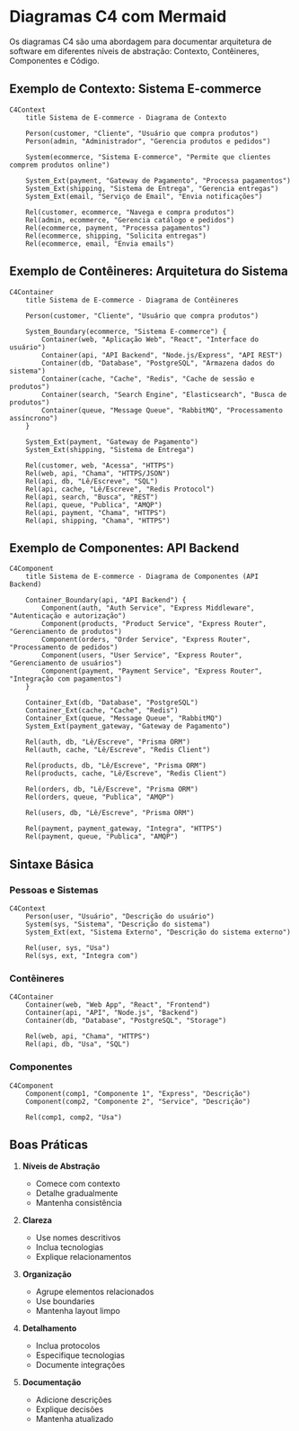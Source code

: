 # Diagramas C4 com Mermaid

Os diagramas C4 são uma abordagem para documentar arquitetura de software em diferentes níveis de abstração: Contexto, Contêineres, Componentes e Código.

## Exemplo de Contexto: Sistema E-commerce

```mermaid
C4Context
    title Sistema de E-commerce - Diagrama de Contexto

    Person(customer, "Cliente", "Usuário que compra produtos")
    Person(admin, "Administrador", "Gerencia produtos e pedidos")

    System(ecommerce, "Sistema E-commerce", "Permite que clientes comprem produtos online")
    
    System_Ext(payment, "Gateway de Pagamento", "Processa pagamentos")
    System_Ext(shipping, "Sistema de Entrega", "Gerencia entregas")
    System_Ext(email, "Serviço de Email", "Envia notificações")

    Rel(customer, ecommerce, "Navega e compra produtos")
    Rel(admin, ecommerce, "Gerencia catálogo e pedidos")
    Rel(ecommerce, payment, "Processa pagamentos")
    Rel(ecommerce, shipping, "Solicita entregas")
    Rel(ecommerce, email, "Envia emails")
```

## Exemplo de Contêineres: Arquitetura do Sistema

```mermaid
C4Container
    title Sistema de E-commerce - Diagrama de Contêineres

    Person(customer, "Cliente", "Usuário que compra produtos")
    
    System_Boundary(ecommerce, "Sistema E-commerce") {
        Container(web, "Aplicação Web", "React", "Interface do usuário")
        Container(api, "API Backend", "Node.js/Express", "API REST")
        Container(db, "Database", "PostgreSQL", "Armazena dados do sistema")
        Container(cache, "Cache", "Redis", "Cache de sessão e produtos")
        Container(search, "Search Engine", "Elasticsearch", "Busca de produtos")
        Container(queue, "Message Queue", "RabbitMQ", "Processamento assíncrono")
    }

    System_Ext(payment, "Gateway de Pagamento")
    System_Ext(shipping, "Sistema de Entrega")
    
    Rel(customer, web, "Acessa", "HTTPS")
    Rel(web, api, "Chama", "HTTPS/JSON")
    Rel(api, db, "Lê/Escreve", "SQL")
    Rel(api, cache, "Lê/Escreve", "Redis Protocol")
    Rel(api, search, "Busca", "REST")
    Rel(api, queue, "Publica", "AMQP")
    Rel(api, payment, "Chama", "HTTPS")
    Rel(api, shipping, "Chama", "HTTPS")
```

## Exemplo de Componentes: API Backend

```mermaid
C4Component
    title Sistema de E-commerce - Diagrama de Componentes (API Backend)

    Container_Boundary(api, "API Backend") {
        Component(auth, "Auth Service", "Express Middleware", "Autenticação e autorização")
        Component(products, "Product Service", "Express Router", "Gerenciamento de produtos")
        Component(orders, "Order Service", "Express Router", "Processamento de pedidos")
        Component(users, "User Service", "Express Router", "Gerenciamento de usuários")
        Component(payment, "Payment Service", "Express Router", "Integração com pagamentos")
    }

    Container_Ext(db, "Database", "PostgreSQL")
    Container_Ext(cache, "Cache", "Redis")
    Container_Ext(queue, "Message Queue", "RabbitMQ")
    System_Ext(payment_gateway, "Gateway de Pagamento")

    Rel(auth, db, "Lê/Escreve", "Prisma ORM")
    Rel(auth, cache, "Lê/Escreve", "Redis Client")
    
    Rel(products, db, "Lê/Escreve", "Prisma ORM")
    Rel(products, cache, "Lê/Escreve", "Redis Client")
    
    Rel(orders, db, "Lê/Escreve", "Prisma ORM")
    Rel(orders, queue, "Publica", "AMQP")
    
    Rel(users, db, "Lê/Escreve", "Prisma ORM")
    
    Rel(payment, payment_gateway, "Integra", "HTTPS")
    Rel(payment, queue, "Publica", "AMQP")
```

## Sintaxe Básica

### Pessoas e Sistemas
```mermaid
C4Context
    Person(user, "Usuário", "Descrição do usuário")
    System(sys, "Sistema", "Descrição do sistema")
    System_Ext(ext, "Sistema Externo", "Descrição do sistema externo")
    
    Rel(user, sys, "Usa")
    Rel(sys, ext, "Integra com")
```

### Contêineres
```mermaid
C4Container
    Container(web, "Web App", "React", "Frontend")
    Container(api, "API", "Node.js", "Backend")
    Container(db, "Database", "PostgreSQL", "Storage")
    
    Rel(web, api, "Chama", "HTTPS")
    Rel(api, db, "Usa", "SQL")
```

### Componentes
```mermaid
C4Component
    Component(comp1, "Componente 1", "Express", "Descrição")
    Component(comp2, "Componente 2", "Service", "Descrição")
    
    Rel(comp1, comp2, "Usa")
```

## Boas Práticas

1. **Níveis de Abstração**
   - Comece com contexto
   - Detalhe gradualmente
   - Mantenha consistência

2. **Clareza**
   - Use nomes descritivos
   - Inclua tecnologias
   - Explique relacionamentos

3. **Organização**
   - Agrupe elementos relacionados
   - Use boundaries
   - Mantenha layout limpo

4. **Detalhamento**
   - Inclua protocolos
   - Especifique tecnologias
   - Documente integrações

5. **Documentação**
   - Adicione descrições
   - Explique decisões
   - Mantenha atualizado 